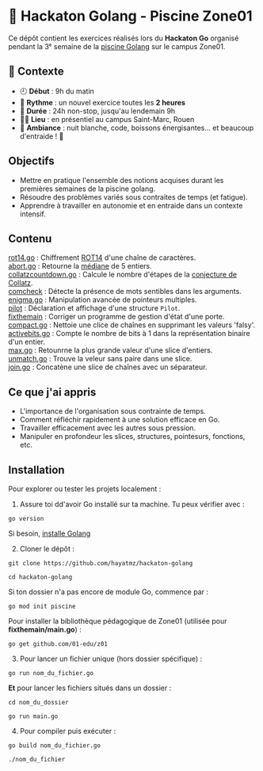 # 🧠 Hackaton Golang - Piscine Zone01
Ce dépôt contient les exercices réalisés lors du **Hackaton Go** organisé pendant la 3ᵉ semaine de la [piscine Golang](https://github.com/hayatmz/piscine-golang) sur le campus Zone01.

## 📅 Contexte
- 🕘 **Début** : 9h du matin
- 🔁 **Rythme** : un nouvel exercice toutes les **2 heures**
- 🌙 **Durée** : 24h non-stop, jusqu'au lendemain 9h
- 🧑‍💻 **Lieu** : en présentiel au campus Saint-Marc, Rouen
- 🌌 **Ambiance** : nuit blanche, code, boissons énergisantes... et beaucoup d'entraide ! 💪

## Objectifs
- Mettre en pratique l'ensemble des notions acquises durant les premières semaines de la piscine golang.
- Résoudre des problèmes variés sous contraites de temps (et fatigue).
- Apprendre à travailler en autonomie et en entraide dans un contexte intensif.

## Contenu
[rot14.go](./rot14.go) : Chiffrement [ROT14](https://fr.wikipedia.org/wiki/Chiffrement_par_d%C3%A9calage) d'une chaîne de caractères.<br>
[abort.go](./abort.go) : Retourne la [médiane](https://fr.wikipedia.org/wiki/M%C3%A9diane_(statistiques)) de 5 entiers.<br>
[collatzcountdown.go](./collatzcountdown.go) : Calcule le nombre d'étapes de la [conjecture de Collatz](https://fr.wikipedia.org/wiki/Conjecture_de_Syracuse).<br>
[comcheck](./comcheck/main.go) : Détecte la présence de mots sentibles dans les arguments.<br>
[enigma.go](./enigma.go) : Manipulation avancée de pointeurs multiples.<br>
[pilot](./pilot/main.go) : Déclaration et affichage d'une structure ```Pilot```.<br>
[fixthemain](./fixthemain/main.go) : Corriger un programme de gestion d'état d'une porte.<br>
[compact.go](./compact.go) : Nettoie une clice de chaînes en supprimant les valeurs 'falsy'.<br>
[activebits.go](./activebits.go) : Compte le nombre de bits à 1 dans la représentation binaire d'un entier.<br>
[max.go](./max.go) : Retounrne la plus grande valeur d'une slice d'entiers.<br>
[unmatch.go](./unmatch.go) : Trouve la veleur sans paire dans une slice.<br>
[join.go](./join.go) : Concatène une slice de chaînes avec un séparateur.<br>

## Ce que j'ai appris
- L'importance de l'organisation sous contrainte de temps.
- Comment réfléchir rapidement à une solution efficace en Go.
- Travailler efficacement avec les autres sous pression.
- Manipuler en profondeur les slices, structures, pointesurs, fonctions, etc.

## Installation
Pour explorer ou tester les projets localement :

1. Assure toi dd'avoir Go installé sur ta machine. Tu peux vérifier avec :<br>
```
go version
```

Si besoin, [installe Golang](https://go.dev/doc/install)

2. Cloner le dépôt :<br>

```
git clone https://github.com/hayatmz/hackaton-golang
```
```
cd hackaton-golang
```

Si ton dossier n'a pas encore de module Go, commence par :<br>
```
go mod init piscine
```

Pour installer la bibliothèque pédagogique de Zone01 (utilisée pour **fixthemain/main.go**) :<br>
```
go get github.com/01-edu/z01
```

3. Pour lancer un fichier unique (hors dossier spécifique) :<br>
```
go run nom_du_fichier.go
```

**Et** pour lancer les fichiers situés dans un dossier :<br>
```
cd nom_du_dossier
```
```
go run main.go
```

4. Pour compiler puis exécuter :<br>
```
go build nom_du_fichier.go
```
```
./nom_du_fichier
```
